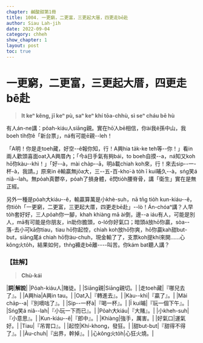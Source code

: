 ```yaml
---
chapter: 鹹酸甜第1冊
title: 1004. 一更窮，二更富，三更起大厝，四更走bē赴
author: Siau Lah-jih
date: 2022-09-04
category: chheh
show_chapter: 1
layout: post
toc: true
---
```


# 一更窮，二更富，三更起大厝，四更走bē赴
>**It keⁿ kêng, jī keⁿ pù, saⁿ keⁿ khí tōa-chhù, sì seⁿ cháu bē hù**

有人án-ne講：po̍ah-kiáu人siāng親。實在hō͘人bē相信，你ài我ê孫中山，我boeh ti̍h你ê「新台票」，ná有可能ē親--leh！

「A明！你是走toeh藏，好空--ê報你知，行！A興hia ta̍k-ke teh等--你！」看in兩人歡頭喜面oat入A興厝內；「今á日手氣有夠bái，to boeh自摸--a，ná知又koh hō͘你kàu--khì！」「好--à，mài cha̍p--ā，明á載chiah koh來，行！來去sip--一-杯-à，我請。」原來in ê輸贏無jōa大，三--五-百-kho͘-à to̍h ī kui晡久--à，sńg笑á niâ--lah。無po̍ah真鬱卒，po̍ah了損身體，ē閃tio̍h腰脊骨，講「衛生」實在是無正經。

另外一種是po̍ah大kiáu--ê，輸贏算萬是小khè-suh，nā tn̄g tio̍h kun-kiáu--ê，你tio̍h「一更窮，二更富，三更起大厝，四更走bē赴」--lò！Án-chóaⁿ講？人早to̍h套好好，三人po̍ah你一腳，khah khiàng mā ài倒，邊--a iáu有人，可能是別人，mā有可能是你朋友，in助你膽頭，o-ló你好氣口；暗頭á放hō͘你贏，sòa--落-去小可kā你tiau，tiau hō͘你起悾，chiah koh放hō͘你爽，hō͘你贏kah甜but-but，siāng尾á chiah hō͘你àu-chuh，現金輸了了，支票koh提khí來開……心kông火to̍h，結果如何，thǹg褲走bē離----叫苦。你kám bat聽人講？

### 【註解】
> **Chù-kái**

|**詞**|**解說**|
|Po̍ah-kiáu人|賭徒。|
|Siāng親|Siāng親切。|
|走toeh藏|『哪兒去了』。|
|A興hia|A興in tau。|
|Oat入|『轉進去』。|
|Kàu--khì|『贏了』。|
|Mài cha̍p--a|『別嘀咕了』。|
|Sip--一杯à|『喝一杯』。|
|Ī kui晡|『玩一個下午』。|
|Sńg笑á niâ--lah|『小玩一下而已』。|
|Po̍ah大kiáu|『大賭』。|
|小kheh-suh|『小意思』。|
|Kun-kiáu--ê|『郎中』。|
|Khiàng|強手，厲害。|
|好氣口|運氣好。|
|Tiau|『吊胃口』。|
|起悾|Khí-khong，發狂。|
|甜but-but|『甜得不得了』。|
|Àu-chuh|『出界，幹掉』。|
|心kông火to̍h|心狂火燒。|